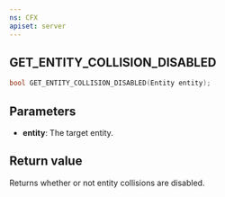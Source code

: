 ```yaml
---
ns: CFX
apiset: server
---
```

## GET_ENTITY_COLLISION_DISABLED

```c
bool GET_ENTITY_COLLISION_DISABLED(Entity entity);
```

## Parameters
* **entity**: The target entity.

## Return value
Returns whether or not entity collisions are disabled.